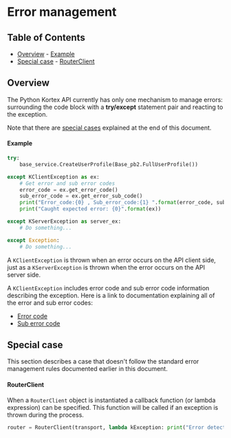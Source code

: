 <!--
* KINOVA (R) KORTEX (TM)
*
* Copyright (c) 2019 Kinova inc. All rights reserved.
*
* This software may be modified and distributed
* under the terms of the BSD 3-Clause license.
*
* Refer to the LICENSE file for details.
*
-->

<h1>Error management</h1>

<h2>Table of Contents</h2>

<!-- TOC -->

- [Overview](#overview)
		- [Example](#example)
- [Special case](#special-case)
		- [RouterClient](#routerclient)

<!-- /TOC -->

<a id="markdown-overview" name="overview"></a>
## Overview
The Python Kortex API currently has only one mechanism to manage errors: surrounding the code block with a **try/except** statement pair and reacting to the exception.


Note that there are [special cases](#special-cases) explained at the end of this document.

<a id="markdown-exception-example" name="exception-example"></a>
#### Example

```python
try:
	base_service.CreateUserProfile(Base_pb2.FullUserProfile())

except KClientException as ex:
	# Get error and sub error codes
	error_code = ex.get_error_code()
	sub_error_code = ex.get_error_sub_code()
	print("Error_code:{0} , Sub_error_code:{1} ".format(error_code, sub_error_code))
	print("Caught expected error: {0}".format(ex))

except KServerException as server_ex:
	# Do something...

except Exception:
	# Do something...
```
A `KClientException` is thrown when an error occurs on the API client side, just as a `KServerException` is thrown when the error occurs on the API server side.

A `KClientException` includes error code and sub error code information describing the exception. Here is a link to documentation explaining all of the error and sub error codes:

- [Error code](https://github.com/Kinovarobotics/kortex/blob/master/api_python/doc/markdown/references/enm_Api_ErrorCodes.md)
- [Sub error code](https://github.com/Kinovarobotics/kortex/blob/master/api_python/doc/markdown/references/enm_Api_SubErrorCodes.md#)

<a id="markdown-special-cases" name="special-cases"></a>
## Special case
This section describes a case that doesn't follow the standard error management rules documented earlier in this document.

<a id="markdown-special-router-client" name="special-router-client"></a>
#### RouterClient
When a `RouterClient` object is instantiated a callback function (or lambda expression) can be specified. This function will be called if an exception is thrown during the process.
```python
router = RouterClient(transport, lambda kException: print("Error detected: {}".format(kException)))
```
